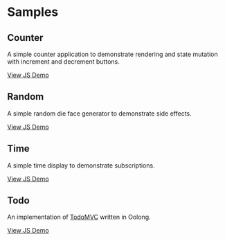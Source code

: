 # Samples

## Counter

A simple counter application to demonstrate rendering and state mutation with increment and decrement buttons.

[View JS Demo](https://oolong-kt.org/samples/counter/js/)

## Random

A simple random die face generator to demonstrate side effects.

[View JS Demo](https://oolong-kt.org/samples/random/js/)

## Time

A simple time display to demonstrate subscriptions.

[View JS Demo](https://oolong-kt.org/samples/time/js/)


## Todo 

An implementation of [TodoMVC](http://todomvc.com/) written in Oolong.

[View JS Demo](https://oolong-kt.org/samples/todo/js/)
